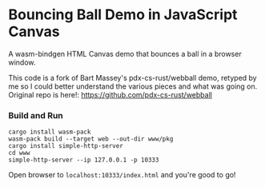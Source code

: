 # Bouncing Ball Demo in JavaScript Canvas

A wasm-bindgen HTML Canvas demo that bounces a ball in a browser window.

This code is a fork of Bart Massey's pdx-cs-rust/webball demo, retyped by me so I could better understand the various pieces and what was going on. Original repo is here!: https://github.com/pdx-cs-rust/webball

### Build and Run
```
cargo install wasm-pack
wasm-pack build --target web --out-dir www/pkg
cargo install simple-http-server
cd www
simple-http-server --ip 127.0.0.1 -p 10333
```

Open browser to `localhost:10333/index.html` and you're good to go!

